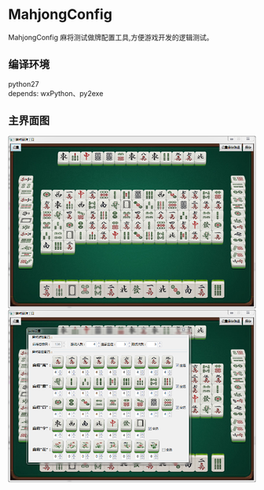 # MahjongConfig
MahjongConfig 麻将测试做牌配置工具,方便游戏开发的逻辑测试。

## 编译环境
python27  
depends: wxPython、py2exe

## 主界面图
![MahjongConfig 界面1](https://github.com/clouddreamfly/MahjongConfig/blob/master/doc/sample.png)
![MahjongConfig 界面2](https://github.com/clouddreamfly/MahjongConfig/blob/master/doc/sample1.png)